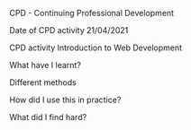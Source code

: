 CPD - Continuing Professional Development

Date of CPD activity
21/04/2021

CPD activity
Introduction to Web Development

What have I learnt? 

Different methods

How did I use this in practice?

What did I find hard?


